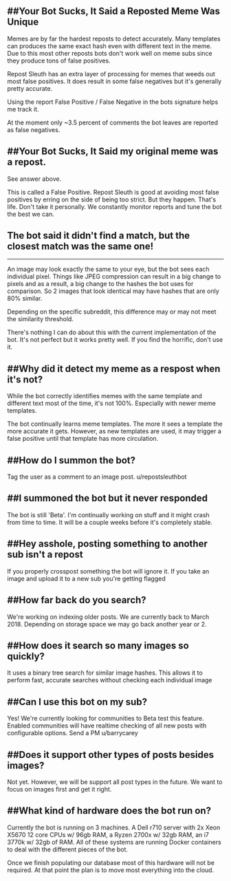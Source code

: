 ##Your Bot Sucks, It Said a Reposted Meme Was Unique
---
Memes are by far the hardest reposts to detect accurately. Many templates can produces the same exact hash even with different text in the meme. Due to this most other reposts bots don't work well on meme subs since they produce tons of false positives.

Repost Sleuth has an extra layer of processing for memes that weeds out most false positives. It does result in some false negatives but it's generally pretty accurate.

Using the report False Positive / False Negative in the bots signature helps me track it.

At the moment only ~3.5 percent of comments the bot leaves are reported as false negatives.

##Your Bot Sucks, It Said my original meme was a repost. 
---
See answer above. 

This is called a False Positive.  Repost Sleuth is good at avoiding most false positives by erring on the side of being too strict.  But they happen.  That's life.  Don't take it personally. We constantly monitor reports and tune the bot the best we can. 

## The bot said it didn't find a match, but the closest match was the same one!
---
An image may look exactly the same to your eye, but the bot sees each individual pixel. Things like JPEG compression can result in a big change to pixels and as a result, a big change to the hashes the bot uses for comparison. So 2 images that look identical may have hashes that are only 80% similar. 

Depending on the specific subreddit, this difference may or may not meet the similarity threshold. 

There's nothing I can do about this with the current implementation of the bot. It's not perfect but it works pretty well.  If you find the horrific, don't use it. 

##Why did it detect my meme as a respost when it's not?
---
While the bot correctly identifies memes with the same template and different text most of the time, it's not 100%.  Especially with newer meme templates. 

The bot continually learns meme templates.  The more it sees a template the more accurate it gets.  However, as new templates are used, it may trigger a false positive until that template has more circulation. 

##How do I summon the bot?
---
Tag the user as a comment to an image post.  u/repostsleuthbot

##I summoned the bot but it never responded
---
The bot is still 'Beta'.  I'm continually working on stuff and it might crash from time to time. It will be a couple weeks before it's completely stable. 

##Hey asshole, posting something to another sub isn't a repost
---
If you properly crosspost something the bot will ignore it. If you take an image and upload it to a new sub you're getting flagged

##How far back do you search?
---
We're working on indexing older posts.  We are currently back to March 2018. Depending on storage space we may go back another year or 2. 

##How does it search so many images so quickly?
---
It uses a binary tree search for similar image hashes.  This allows it to perform fast, accurate searches without checking each individual image

##Can I use this bot on my sub?
---
Yes! We're currently looking for communities to Beta test this feature.  Enabled communities will have realtime checking of all new posts with configurable options. Send a PM u/barrycarey

##Does it support other types of posts besides images?
---
Not yet.  However, we will be support all post types in the future. We want to focus on images first and get it right.

##What kind of hardware does the bot run on? 
---
Currently the bot is running on 3 machines. A Dell r710 server with 2x Xeon X5670 12 core CPUs w/ 96gb RAM, a Ryzen 2700x w/ 32gb RAM, an i7 3770k w/ 32gb of RAM. All of these systems are running Docker containers to deal with the different pieces of the bot. 

Once we finish populating our database most of this hardware will not be required.  At that point the plan is to move most everything into the cloud.